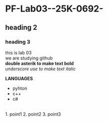 # PF-Lab03--25K-0692-
## heading 2
### heading 3
this is lab 03
<br/>
we are studying github
<br/>
**double asterik to make text bold**
<br/>
_underscore use to make text italic_
<br/>


**LANGUAGES**
- pyhton
- c++
- c#
<br/>
1. point1
2. point2
3. point3
